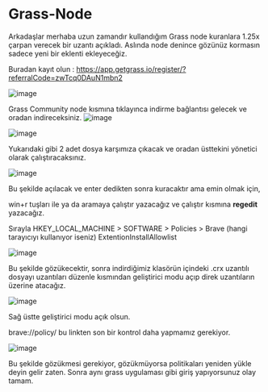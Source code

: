 # Grass-Node

Arkadaşlar merhaba uzun zamandır kullandığım Grass node kuranlara 1.25x çarpan verecek bir uzantı açıkladı. Aslında node denince gözünüz kormasın sadece yeni bir eklenti ekleyeceğiz. 

Buradan kayıt olun : https://app.getgrass.io/register/?referralCode=zwTcq0DAuN1mbn2

![image](https://github.com/Nodeblok/Grass-Node/assets/108621560/45966516-c10a-4f0e-8f3a-7160cfa6d482)

Grass Community node kısmına tıklayınca indirme bağlantısı gelecek ve oradan indireceksiniz. ![image](https://github.com/Nodeblok/Grass-Node/assets/108621560/69c641f5-cce6-4642-868d-c53c9389a2c5)


![image](https://github.com/Nodeblok/Grass-Node/assets/108621560/b5975897-5870-43b5-a5be-1d500f5f8238)

Yukarıdaki gibi 2 adet dosya karşımıza çıkacak ve oradan üsttekini yönetici olarak çalıştıracaksınız. 

![image](https://github.com/Nodeblok/Grass-Node/assets/108621560/a1f08b45-c8e8-491f-83df-7765d7e49ae7)

Bu şekilde açılacak ve enter dedikten sonra kuracaktır ama emin olmak için, 

win+r tuşları ile ya da aramaya çalıştır yazacağız ve çalıştır kısmına <b>regedit</b> yazacağız. 


Sırayla HKEY_LOCAL_MACHINE > SOFTWARE > Policies > Brave (hangi tarayıcıyı kullanıyor iseniz) ExtentionInstallAllowlist 

![image](https://github.com/Nodeblok/Grass-Node/assets/108621560/37bc918c-1cf3-43b2-8931-a3a5e65e6a8d)

Bu şekilde gözükecektir, sonra indirdiğimiz klasörün içindeki .crx uzantılı dosyayı uzantıları düzenle kısmından geliştirici modu açıp direk uzantıların üzerine atacağız. 

![image](https://github.com/Nodeblok/Grass-Node/assets/108621560/fe036712-4484-4d5c-bf59-7a6b5f0b52cd)

Sağ üstte geliştirici modu açık olsun. 

brave://policy/ bu linkten son bir kontrol daha yapmamız gerekiyor. 

![image](https://github.com/Nodeblok/Grass-Node/assets/108621560/e177b0ef-3078-43cb-a5cb-0e9d899c64e5)

Bu şekilde gözükmesi gerekiyor, gözükmüyorsa politikaları yeniden yükle deyin gelir zaten. Sonra aynı grass uygulaması gibi giriş yapıyorsunuz olay tamam. 



